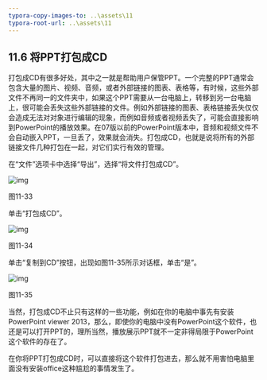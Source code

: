 ```yaml
---
typora-copy-images-to: ..\assets\11
typora-root-url: ..\assets\11
---
```


## **11.6**  **将PPT打包成CD**

打包成CD有很多好处，其中之一就是帮助用户保管PPT。一个完整的PPT通常会包含大量的图片、视频、音频，或者外部链接的图表、表格等，有时候，这些外部文件不再同一的文件夹中，如果这个PPT需要从一台电脑上，转移到另一台电脑上，很可能会丢失这些外部链接的文件。例如外部链接的图表、表格链接丢失仅仅会造成无法对对象进行编辑的现象，而例如音频或者视频丢失了，可能会直接影响到PowerPoint的播放效果。在07版以前的PowerPoint版本中，音频和视频文件不会自动嵌入PPT，一旦丢了，效果就会消失。打包成CD，也就是说将所有的外部链接文件几种打包在一起，对它们实行有效的管理。

在“文件”选项卡中选择“导出”，选择“将文件打包成CD”。

![img](/../../第十一章%20管理你的PPT.files/image035.jpg)

图11-33

单击“打包成CD”。

![img](/../../第十一章%20管理你的PPT.files/image036.jpg)

图11-34

单击“复制到CD”按钮，出现如图11-35所示对话框，单击“是”。

![img](/../../第十一章%20管理你的PPT.files/image037.jpg)

图11-35

当然，打包成CD不止只有这样的一些功能，例如在你的电脑中事先有安装PowerPoint viewer 2013，那么，即使你的电脑中没有PowerPoint这个软件，也还是可以打开PPT的，理所当然，播放展示PPT就不一定非得局限于PowerPoint这个软件的存在了。

在你将PPT打包成CD时，可以直接将这个软件打包进去，那么就不用害怕电脑里面没有安装office这种尴尬的事情发生了。